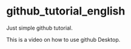 # github_tutorial_english
 Just simple github tutorial.

This is a video on how to use github Desktop.
